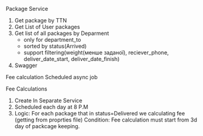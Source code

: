 Package Service

1. Get package by TTN
2. Get List of User packages
3. Get list of all packages by Deparment
    - only for department_to
    - sorted by status(Arrived)
    - support filtering(weight(менше заданої), reciever_phone, deliver_date_start, deliver_date_finish)
4. Swagger

Fee calculation
Scheduled async job

Fee Calculations
1. Create In Separate Service
2. Scheduled each day at 8 P.M
3. Logic: For each package that in status=Delivered we calculating fee (getting from proprties file)
Condition: Fee calculation must start from 3d day of packcage keeping.
